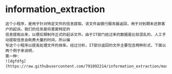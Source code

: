 # information_extraction
    这个小程序，是用于针对特定文件的信息提取。该文件由银行服务器返回，用于对到期未还款客户的起诉。我们的任务是将里面特定的  
    信息提取出来，以便后期制作正式的起诉文件。由于IT部门给过来的数据是比较混乱的，人工手动提取信息会耗费大量的时间，所以编  
    写这个小程序以提高处理文件的效率。经过分析，IT部分返回的文件主要包含两种形式，下面以两个例子来说明，  
    第一种:  
    ![dgfdfg](https://raw.githubusercontent.com/791092214/information_extraction/master/1586338081(1).png)

